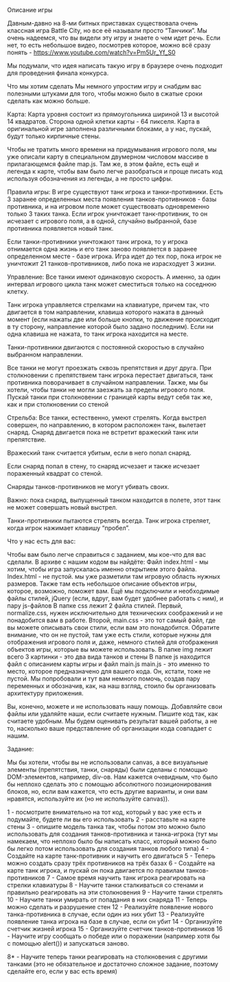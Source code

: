 Описание игры

Давным-давно на 8-ми битных приставках существовала очень классная игра Battle City, но все её называли просто “Танчики”. Мы очень надеемся, что вы видели эту игру и знаете о чем идет речь. Если нет, то есть небольшое видео, посмотрев которое, можно всё сразу понять - https://www.youtube.com/watch?v=Pm5Ur_Yf_S0

Мы подумали, что идея написать такую игру в браузере очень подходит для проведения финала конкурса.

Что мы хотим сделать
Мы немного упростим игру и снабдим вас полезными штуками для того, чтобы можно было в сжатые сроки сделать как можно больше.

Карта:
Карта уровня состоит из прямоугольника шириной 13 и высотой 14 квадратов. Сторона одной клетки карты - 64 пикселя. Карта в оригинальной игре заполнена различными блоками, а у нас, пускай, будут только кирпичные стены.

Чтобы не тратить много времени на придумывания игрового поля, мы уже описали карту в специальном двумерном числовом массиве в прилагающемся файле map.js. Там же, в этом файле, есть ещё и легенда к карте, чтобы вам было легче разобраться и проще писать код используя обозначения из легенды, а не просто цифры.

Правила игры:
В игре существуют танк игрока и танки-противники. Есть 3 заранее определенных места появления танков-противников - базы противника, и на игровом поле может существовать одновременно только 3 таких танка. Если игрок уничтожает танк-противник, то он исчезает с игрового поля, а в одной, случайно выбранной, базе противника появляется новый танк.

Если танки-противники уничтожают танк игрока, то у игрока отнимается одна жизнь и его танк заново появляется в заранее определенном месте - базе игрока.
Игра идет до тех пор, пока игрок не уничтожит 21 танков-противников, либо пока не израсходует 3 жизни.

Управление:
Все танки имеют одинаковую скорость. А именно, за один интервал игрового цикла танк может сместиться только на соседнюю клетку.

Танк игрока управляется стрелками на клавиатуре, причем так, что двигается в том направлении, клавиша которого нажата в данный момент (если нажаты две или больше кнопки, то движение происходит в ту сторону, направление которой было задано последним). Если ни одна клавиша не нажата, то танк игрока находится на месте.

Танки-противники двигаются с постоянной скоростью в случайно выбранном направлении.

Все танки не могут проезжать сквозь препятствия и друг друга. При столкновении с препятствием танк игрока перестает двигаться, танк противника поворачивает в случайном направлении. Также, мы бы хотели, чтобы танки не могли заезжать за пределы игрового поля. Пускай танки при столкновении с границей карты ведут себя так же, как и при столкновении со стеной

Стрельба:
Все танки, естественно, умеют стрелять. Когда выстрел совершен, по направлению, в котором расположен танк, вылетает снаряд. Снаряд двигается пока не встретит вражеский танк или препятствие.

Вражеский танк считается убитым, если в него попал снаряд.

Если снаряд попал в стену, то снаряд исчезает и также исчезает пораженный квадрат со стеной.

Снаряды танков-противников не могут убивать своих.

Важно: пока снаряд, выпущенный танком находится в полете, этот танк не может совершать новый выстрел.

Танки-противники пытаются стрелять всегда.
Танк игрока стреляет, когда игрок нажимает клавишу “пробел”.

Что у нас есть для вас:

Чтобы вам было легче справиться с заданием, мы кое-что для вас сделали.
В архиве с нашим кодом вы найдёте:
Файл index.html - мы хотим, чтобы игра запускалась именно открытием этого файла. Index.html - не пустой. мы уже разметили там игровую область нужных размеров. Также там есть небольшое описание объектов игры, которое, возможно, поможет вам. Ещё мы подключили и необходимые файлы стилей, jQuery (если, вдруг, вам будет удобнее работать с ним), и пару js-файлов
В папке css лежит 2 файла стилей. Первый, normalize.css, нужен исключительно для технических соображений и не понадобится вам в работе. Второй, main.css - это тот самый файл, где вы можете описывать свои стили, если вам это понадобится. Обратите внимание, что он не пустой, там уже есть стили, которые нужны для отображения игрового поля и, даже, немного стилей для отображения объектов игры, которые вы можете использовать.
В папке img лежит всего 3 картинки - это два вида танков и стены
В папке js находится файл с описанием карты игры и файл main.js
main.js - это именно то место, которое предназначено для вашего кода. Он, кстати, тоже не пустой. Мы попробовали и тут вам немного помочь, создав пару переменных и обозначив, как, на наш взгляд, стоило бы организовать архитектуру приложения.

Вы, конечно, можете и не использовать нашу помощь. Добавляйте свои файлы или удаляйте наши, если считаете нужным. Пишите код так, как считаете удобным. Мы будем оценивать результат вашей работы, а не то, насколько ваше представление об организации кода совпадает с нашим.


Задание:

Мы бы хотели, чтобы вы не использовали canvas, а все визуальные элементы (препятствия, танки, снаряды) были сделаны с помощью DOM-элементов, например, div-ов. Нам кажется очевидным, что было бы неплохо сделать это с помощью абсолютного позиционирования блоков, но, если вам кажется, что есть другие варианты, и они вам нравятся, используйте их (но не используйте canvas)).

1 - посмотрите внимательно на тот код, который у вас уже есть и подумайте, будете ли вы его использовать
2 - расставьте на карте стены
3 - опишите модель танка так, чтобы потом это можно было использовать для создания танков-противника и танка-игрока (тут мы намекаем, что неплохо было бы написать класс, который можно было бы легко потом использовать для создания танков любого типа)
4 - Создайте на карте танк-противник и научить его двигаться
5 - Теперь можно создать сразу трёх противников на трёх базах
6 - Создайте на карте танк игрока, и пускай он пока двигается по правилам танков-противников
7 - Самое время научить танк игрока реагировать на стрелки клавиатуры
8 - Научите танки сталкиваться со стенами и правильно реагировать на эти столкновения
9 - Научите танки стрелять
10 - Научите танки умирать от попадания в них снаряда
11 - Теперь можно сделать и разрушение стен
12 - Реализуйте появление нового танка-противника в случае, если один из них убит
13 - Реализуйте появление танка игрока на базе в случае, если он убит
14 - Организуйте счетчик жизней игрока
15 - Организуйте счетчик танков-противников
16 - Научите игру сообщать о победе или о поражении (например хотя бы с помощью alert()) и запускаться заново.

8* - Научите теперь танки реагировать на столкновения с другими танками (это не обязательное и достаточно сложное задание, поэтому сделайте его, если у вас есть время) 
